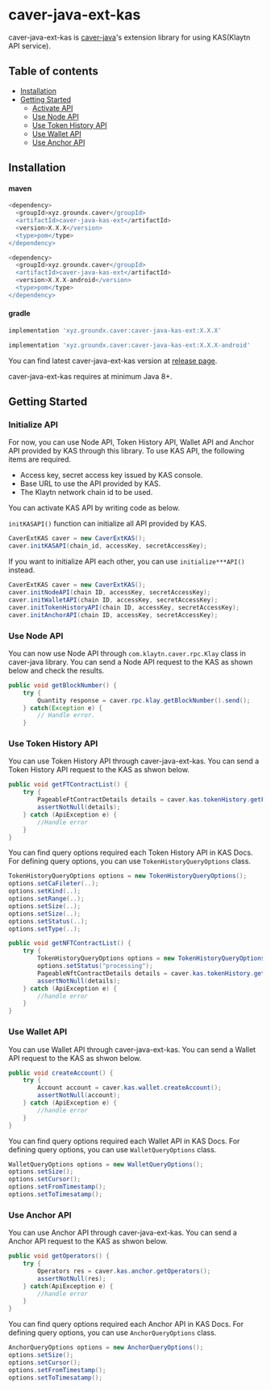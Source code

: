 # caver-java-ext-kas

caver-java-ext-kas is [caver-java](https://github.com/klaytn/caver-java)'s extension library for using KAS(Klaytn API service).

## Table of contents
  * [Installation](#installation)
  * [Getting Started](#getting-started)
    * [Activate API](#activate-api)
    * [Use Node API](#use-node-api)
    * [Use Token History API](#use-token-history-api)
    * [Use Wallet API](#use-wallet-api)
    * [Use Anchor API](#use-anchor-api)

## Installation

#### maven
```groovy
<dependency>
  <groupId>xyz.groundx.caver</groupId>
  <artifactId>caver-java-kas-ext</artifactId>
  <version>X.X.X</version>
  <type>pom</type>
</dependency>
```

```groovy
<dependency>
  <groupId>xyz.groundx.caver</groupId>
  <artifactId>caver-java-kas-ext</artifactId>
  <version>X.X.X-android</version>
  <type>pom</type>
</dependency>
```
#### gradle
```groovy
implementation 'xyz.groundx.caver:caver-java-kas-ext:X.X.X'
```

```groovy
implementation 'xyz.groundx.caver:caver-java-kas-ext:X.X.X-android'
```
You can find latest caver-java-ext-kas version at [release page](https://github.com/ground-x/caver-java-ext-kas/releases).

caver-java-ext-kas requires at minimum Java 8+.

## Getting Started

### Initialize API

For now, you can use Node API, Token History API, Wallet API and Anchor API provided by KAS through this library. 
To use KAS API, the following items are required.
  - Access key, secret access key issued by KAS console.
  - Base URL to use the API provided by KAS.
  - The Klaytn network chain id to be used.

You can activate KAS API by writing code as below.

`initKASAPI()` function can initialize all API provided by KAS.

```java
CaverExtKAS caver = new CaverExtKAS();
caver.initKASAPI(chain_id, accessKey, secretAccessKey);
``` 

If you want to initialize API each other, you can use `initialize***API()` instead. 

```java
CaverExtKAS caver = new CaverExtKAS();
caver.initNodeAPI(chain ID, accessKey, secretAccessKey);
caver.initWalletAPI(chain ID, accessKey, secretAccessKey);
caver.initTokenHistoryAPI(chain ID, accessKey, secretAccessKey);
caver.initAnchorAPI(chain ID, accessKey, secretAccessKey);
```

### Use Node API
You can now use Node API through `com.klaytn.caver.rpc.Klay` class in caver-java library. You can send a Node API request to the KAS as shown below and check the results.

```java
public void getBlockNumber() {
    try {
        Quantity response = caver.rpc.klay.getBlockNumber().send();
    } catch(Exception e) {
        // Handle error.
    }
```

### Use Token History API
You can use Token History API through caver-java-ext-kas. You can send a Token History API request to the KAS as shwon below.

```java 
public void getFTContractList() {
    try {
        PageableFtContractDetails details = caver.kas.tokenHistory.getFTContractList();
        assertNotNull(details);
    } catch (ApiException e) {
        //Handle error
    }
}
```

You can find query options required each Token History API in KAS Docs. 
For defining query options, you can use `TokenHistoryQueryOptions` class.

```java
TokenHistoryQueryOptions options = new TokenHistoryQueryOptions();
options.setCaFileter(..);
options.setKind(..);
options.setRange(..);
options.setSize(..);
options.setSize(..);
options.setStatus(..);
options.setType(..);
```

```java
public void getNFTContractList() {
    try {
        TokenHistoryQueryOptions options = new TokenHistoryQueryOptions();
        options.setStatus("processing");
        PageableNftContractDetails details = caver.kas.tokenHistory.getNFTContractList(options);
        assertNotNull(details);
    } catch (ApiException e) {
        //handle error
    }
}
```

### Use Wallet API

You can use Wallet API through caver-java-ext-kas. You can send a Wallet API request to the KAS as shwon below.

```java
public void createAccount() {
    try {
        Account account = caver.kas.wallet.createAccount();
        assertNotNull(account);
    } catch (ApiException e) {
        //handle error
    }
}
```

You can find query options required each Wallet API in KAS Docs. 
For defining query options, you can use `WalletQueryOptions` class.

```java
WalletQueryOptions options = new WalletQueryOptions();
options.setSize();
options.setCursor();
options.setFromTimestamp();
options.setToTimesatamp();
```


### Use Anchor API

You can use Anchor API through caver-java-ext-kas. You can send a Anchor API request to the KAS as shwon below.

```java
public void getOperators() {
    try {
        Operators res = caver.kas.anchor.getOperators();
        assertNotNull(res);
    } catch(ApiException e) {
        //handle error
    }
}
```

You can find query options required each Anchor API in KAS Docs. 
For defining query options, you can use `AnchorQueryOptions` class.

```java
AnchorQueryOptions options = new AnchorQueryOptions();
options.setSize();
options.setCursor();
options.setFromTimestamp();
options.setToTimesatamp();
```
